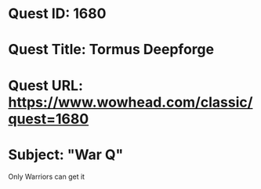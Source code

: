 # Quest ID: 1680
# Quest Title: Tormus Deepforge
# Quest URL: https://www.wowhead.com/classic/quest=1680
# Subject: "War Q"
Only Warriors can get it